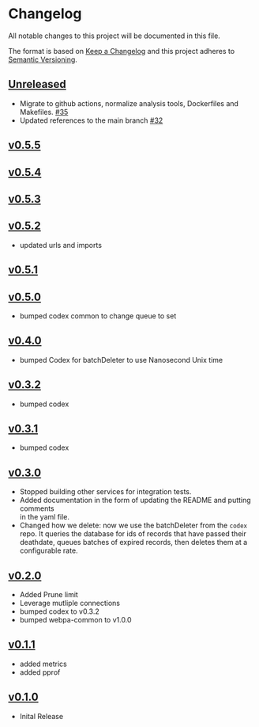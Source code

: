 # Changelog
All notable changes to this project will be documented in this file.

The format is based on [Keep a Changelog](http://keepachangelog.com/en/1.0.0/)
and this project adheres to [Semantic Versioning](http://semver.org/spec/v2.0.0.html).

## [Unreleased]
- Migrate to github actions, normalize analysis tools, Dockerfiles and Makefiles. [#35](https://github.com/xmidt-org/fenrir/pull/35)
- Updated references to the main branch [#32](https://github.com/xmidt-org/fenrir/pull/32)

## [v0.5.5]




## [v0.5.4]




## [v0.5.3]




## [v0.5.2]
- updated urls and imports



## [v0.5.1]




## [v0.5.0]
- bumped codex common to change queue to set



## [v0.4.0]
- bumped Codex for batchDeleter to use Nanosecond Unix time



## [v0.3.2]
- bumped codex



## [v0.3.1]
- bumped codex



## [v0.3.0]
- Stopped building other services for integration tests.
- Added documentation in the form of updating the README and putting comments       
  in the yaml file.
- Changed how we delete: now we use the batchDeleter from the `codex` repo.  It 
  queries the database for ids of records that have passed their deathdate, 
  queues batches of expired records, then deletes them at a configurable rate.



## [v0.2.0]
- Added Prune limit
- Leverage mutliple connections
- bumped codex to v0.3.2
- bumped webpa-common to v1.0.0



## [v0.1.1]
- added metrics
- added pprof



## [v0.1.0]
- Inital Release

[Unreleased]: https://github.com/xmidt-org/fenrir/compare/v0.5.5...HEAD
[v0.5.5]: https://github.com/xmidt-org/fenrir/compare/v0.5.4...v0.5.5
[v0.5.4]: https://github.com/xmidt-org/fenrir/compare/v0.5.3...v0.5.4
[v0.5.3]: https://github.com/xmidt-org/fenrir/compare/v0.5.2...v0.5.3
[v0.5.2]: https://github.com/xmidt-org/fenrir/compare/v0.5.1...v0.5.2
[v0.5.1]: https://github.com/xmidt-org/fenrir/compare/v0.5.0...v0.5.1
[v0.5.0]: https://github.com/xmidt-org/fenrir/compare/v0.4.0...v0.5.0
[v0.4.0]: https://github.com/xmidt-org/fenrir/compare/v0.3.2...v0.4.0
[v0.3.2]: https://github.com/xmidt-org/fenrir/compare/v0.3.1...v0.3.2
[v0.3.1]: https://github.com/xmidt-org/fenrir/compare/v0.3.0...v0.3.1
[v0.3.0]: https://github.com/xmidt-org/fenrir/compare/v0.2.0...v0.3.0
[v0.2.0]: https://github.com/xmidt-org/fenrir/compare/v0.1.1...v0.2.0
[v0.1.1]: https://github.com/xmidt-org/fenrir/compare/v0.1.0...v0.1.1
[v0.1.0]: https://github.com/xmidt-org/fenrir/compare/v0.0.0...v0.1.0
